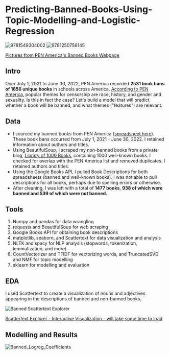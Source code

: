 # Predicting-Banned-Books-Using-Topic-Modelling-and-Logistic-Regression

![9781549304002](https://github.com/liyueling13/Predicting-Banned-Books/assets/81717153/b9fbebab-7cb6-4169-bab1-12b1098a293f) ![9781250756145](https://github.com/liyueling13/Predicting-Banned-Books/assets/81717153/bd47fd6f-3e69-4778-bd2d-6f3f734a6a4e) 

[Pictures from PEN America's Banned Books Webpage](https://pen.org/report/banned-in-the-usa-state-laws-supercharge-book-suppression-in-schools/)

## Intro
Over July 1, 2021 to June 30, 2022, PEN America recorded **2531 book bans of 1656 unique books** in schools across America. [According to PEN America](https://pen.org/banned-books-list-fall-2022/), popular themes for censorship are race, history, and gender and sexuality. Is this in fact the case? Let's build a model that will predict whether a book will be banned, and what themes ("features") are relevant.

## Data
- I sourced my banned books from PEN America ([spreadsheet here](https://docs.google.com/spreadsheets/d/1hTs_PB7KuTMBtNMESFEGuK-0abzhNxVv4tgpI5-iKe8/edit#gid=1171606318)). These book bans occurred from July 1, 2021 - June 30, 2022. I retained information about authors and titles.
- Using BeautifulSoup, I scraped my non-banned books from a private blog, [Library of 1000 Books](https://libraryof1000books.wordpress.com/the-list-of-1000-books/), containing 1000 well-known books. I checked for overlap with the PEN America list and removed duplicates. I retained authors and titles.
- Using the Google Books API, I pulled Book Descriptions for both spreadsheets (banned and well-known books). I was not able to pull descriptions for all books, perhaps due to spelling errors or otherwise.
- After cleaning, I was left with a total of **1477 books**, **938 of which were banned and 539 of which were not banned.**

## Tools
1. Numpy and pandas for data wrangling
2. requests and BeautifulSoup for web scraping
3. Google Books API for obtaining book descriptions
4. matplotlib, seaborn, and Scattertext for data visualization and analysis
5. NLTK and spacy for NLP analysis (stopwords, tokenization, lemmatization, and more)
6. CountVectorizer and TFIDF for vectorizing words, and TruncatedSVD and NMF for topic modelling
7. sklearn for modelling and evaluation

## EDA
I used Scattertext to create a visualization of nouns and adjectives appearing in the descriptions of banned and non-banned books.

![Banned Scattertext Explorer](https://github.com/liyueling13/Predicting-Banned-Books/assets/81717153/19190299-7cce-44a3-acbc-0589f96a9e81)

[Scattertext Explorer - Interactive Visualization - will take some time to load](https://liyueling13.github.io/Banned%20Scattertext%20Explorer.html)

## Modelling and Results
![Banned_Logreg_Coefficients](https://github.com/liyueling13/Predicting-Banned-Books/assets/81717153/c960fd29-0f8f-41f0-879c-e9262c0c4406)



